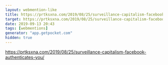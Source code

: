 ```yaml
---
layout: webmention-like
title: https://prtksxna.com/2019/08/25/surveillance-capitalism-facebook-authenticates-you/
target: https://prtksxna.com/2019/08/25/surveillance-capitalism-facebook-authenticates-you/
date: 2019-09-13 20:43
tags: [webmentions]
generator: "app.getpocket.com"
hidden: true
---
```


https://prtksxna.com/2019/08/25/surveillance-capitalism-facebook-authenticates-you/